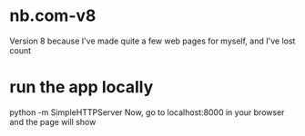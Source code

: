 # nb.com-v8
Version 8 because I've made quite a few web pages for myself, and I've lost count


# run the app locally
python -m SimpleHTTPServer
Now, go to localhost:8000 in your browser and the page will show

